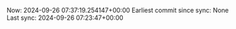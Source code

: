 Now: 2024-09-26 07:37:19.254147+00:00 Earliest commit since sync: None Last sync: 2024-09-26 07:23:47+00:00
